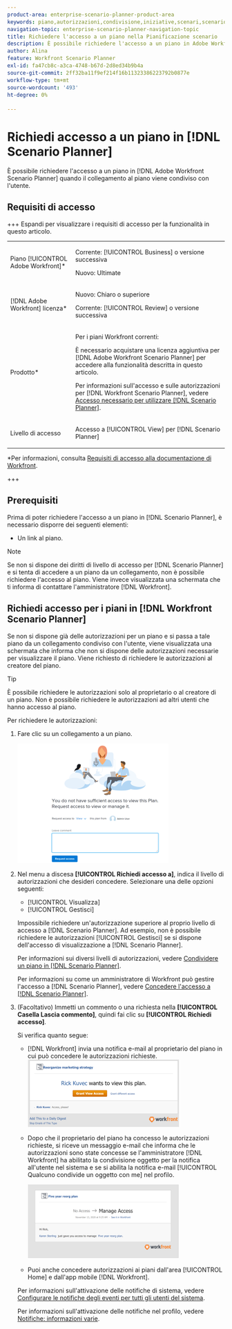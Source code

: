 ```yaml
---
product-area: enterprise-scenario-planner-product-area
keywords: piano,autorizzazioni,condivisione,iniziative,scenari,scenario
navigation-topic: enterprise-scenario-planner-navigation-topic
title: Richiedere l'accesso a un piano nella Pianificazione scenario
description: È possibile richiedere l'accesso a un piano in Adobe Workfront Scenario Planner quando il collegamento al piano viene condiviso con l'utente.
author: Alina
feature: Workfront Scenario Planner
exl-id: fa47cb8c-a3ca-4748-b67d-2d8ed34b9b4a
source-git-commit: 2ff32ba11f9ef214f16b11323386223792b0877e
workflow-type: tm+mt
source-wordcount: '493'
ht-degree: 0%

---
```


# Richiedi accesso a un piano in [!DNL Scenario Planner]

È possibile richiedere l&#39;accesso a un piano in [!DNL Adobe Workfront Scenario Planner] quando il collegamento al piano viene condiviso con l&#39;utente.

## Requisiti di accesso

+++ Espandi per visualizzare i requisiti di accesso per la funzionalità in questo articolo.

<table style="table-layout:auto"> 
 <col> 
 <col> 
 <tbody> 
  <tr> 
   <td> <p> Piano [!UICONTROL Adobe Workfront]*</p> </td> 
   <td> <p>Corrente: [!UICONTROL Business] o versione successiva</p>
   <p>Nuovo: Ultimate </p>
   </td> 
  </tr> 
  <tr> 
   <td> <p>[!DNL Adobe Workfront] licenza*</p> </td> 
   <td> <p>Nuovo: Chiaro o superiore</p> 
   <p>Corrente: [!UICONTROL Review] o versione successiva</p> </td> 
  </tr> 
  <tr> 
   <td>Prodotto* </td> 
   <td> 
   <p>Per i piani Workfront correnti: </p>
   <p>È necessario acquistare una licenza aggiuntiva per [!DNL Adobe Workfront Scenario Planner] per accedere alla funzionalità descritta in questo articolo.</p> <p>Per informazioni sull'accesso e sulle autorizzazioni per [!DNL Workfront Scenario Planner], vedere <a href="../scenario-planner/access-needed-to-use-sp.md" class="MCXref xref">Accesso necessario per utilizzare [!DNL Scenario Planner]</a>. </p> </td> 
  </tr> 
  <tr data-mc-conditions=""> 
   <td>Livello di accesso </td> 
   <td> <p>Accesso a [!UICONTROL View] per [!DNL Scenario Planner]</p> </td> 
  </tr> 
   </tbody> 
</table>

*Per informazioni, consulta [Requisiti di accesso alla documentazione di Workfront](/help/quicksilver/administration-and-setup/add-users/access-levels-and-object-permissions/access-level-requirements-in-documentation.md).

+++

## Prerequisiti

Prima di poter richiedere l&#39;accesso a un piano in [!DNL Scenario Planner], è necessario disporre dei seguenti elementi:

* Un link al piano.

>[!NOTE]
>
>Se non si dispone dei diritti di livello di accesso per [!DNL Scenario Planner] e si tenta di accedere a un piano da un collegamento, non è possibile richiedere l&#39;accesso al piano. Viene invece visualizzata una schermata che ti informa di contattare l&#39;amministratore [!DNL Workfront].

## Richiedi accesso per i piani in [!DNL Workfront Scenario Planner]

Se non si dispone già delle autorizzazioni per un piano e si passa a tale piano da un collegamento condiviso con l&#39;utente, viene visualizzata una schermata che informa che non si dispone delle autorizzazioni necessarie per visualizzare il piano. Viene richiesto di richiedere le autorizzazioni al creatore del piano.

>[!TIP]
>
>È possibile richiedere le autorizzazioni solo al proprietario o al creatore di un piano. Non è possibile richiedere le autorizzazioni ad altri utenti che hanno accesso al piano.

Per richiedere le autorizzazioni:

1. Fare clic su un collegamento a un piano.

   ![](assets/request-access-to-plan-350x277.png)

1. Nel menu a discesa **[!UICONTROL Richiedi accesso a]**, indica il livello di autorizzazioni che desideri concedere. Selezionare una delle opzioni seguenti:

   * [!UICONTROL Visualizza]
   * [!UICONTROL Gestisci]

   Impossibile richiedere un&#39;autorizzazione superiore al proprio livello di accesso a [!DNL Scenario Planner]. Ad esempio, non è possibile richiedere le autorizzazioni [!UICONTROL Gestisci] se si dispone dell&#39;accesso di visualizzazione a [!DNL Scenario Planner].

   Per informazioni sui diversi livelli di autorizzazioni, vedere [Condividere un piano in [!DNL Scenario Planner]](../scenario-planner/share-a-plan.md).

   Per informazioni su come un amministratore di Workfront può gestire l&#39;accesso a [!DNL Scenario Planner], vedere [Concedere l&#39;accesso a  [!DNL Scenario Planner]](../administration-and-setup/add-users/configure-and-grant-access/grant-access-sp.md).

1. (Facoltativo) Immetti un commento o una richiesta nella **[!UICONTROL Casella Lascia commento]**, quindi fai clic su **[!UICONTROL Richiedi accesso]**.

   Si verifica quanto segue:

   * [!DNL Workfront] invia una notifica e-mail al proprietario del piano in cui può concedere le autorizzazioni richieste.\
     ![](assets/request-access-to-plan-email-350x156.png)

   * Dopo che il proprietario del piano ha concesso le autorizzazioni richieste, si riceve un messaggio e-mail che informa che le autorizzazioni sono state concesse se l&#39;amministratore [!DNL Workfront] ha abilitato la condivisione oggetto per la notifica all&#39;utente nel sistema e se si abilita la notifica e-mail [!UICONTROL Qualcuno condivide un oggetto con me] nel profilo.

     ![](assets/access-granted-to-plan-email-350x172.png)

   * Puoi anche concedere autorizzazioni ai piani dall&#39;area [!UICONTROL Home] e dall&#39;app mobile [!DNL Workfront].

   Per informazioni sull&#39;attivazione delle notifiche di sistema, vedere [Configurare le notifiche degli eventi per tutti gli utenti del sistema](../administration-and-setup/manage-workfront/emails/configure-event-notifications-for-everyone-in-the-system.md).

   Per informazioni sull&#39;attivazione delle notifiche nel profilo, vedere [Notifiche: informazioni varie](../workfront-basics/using-notifications/notifications-misc-information.md).
